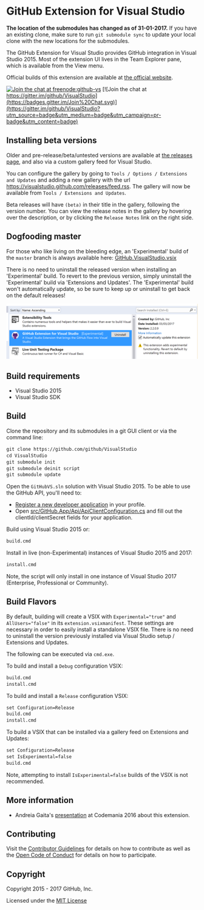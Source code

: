 # GitHub Extension for Visual Studio

**The location of the submodules has changed as of 31-01-2017.** If you have an existing clone, make sure to run `git submodule sync` to update your local clone with the new locations for the submodules.

The GitHub Extension for Visual Studio provides GitHub integration in Visual Studio 2015.
Most of the extension UI lives in the Team Explorer pane, which is available from the View menu.

Official builds of this extension are available at [the official website](https://visualstudio.github.com).

[![Join the chat at freenode:github-vs](https://img.shields.io/badge/irc-freenode:%20%23github--vs-blue.svg)](http://webchat.freenode.net/?channels=%23github-vs) [![Join the chat at https://gitter.im/github/VisualStudio](https://badges.gitter.im/Join%20Chat.svg)](https://gitter.im/github/VisualStudio?utm_source=badge&utm_medium=badge&utm_campaign=pr-badge&utm_content=badge)

## Installing beta versions

Older and pre-release/beta/untested versions are available at [the releases page](https://github.com/github/VisualStudio/releases), and also via a custom gallery feed for Visual Studio.

You can configure the gallery by going to `Tools / Options / Extensions and Updates` and adding a new gallery with the url https://visualstudio.github.com/releases/feed.rss. The gallery will now be available from `Tools / Extensions and Updates`.

Beta releases will have `(beta)` in their title in the gallery, following the version number. You can view the release notes in the gallery by hovering over the description, or by clicking the `Release Notes` link on the right side.

## Dogfooding master

For those who like living on the bleeding edge, an 'Experimental' build of the `master` branch is always available here: [GitHub.VisualStudio.vsix](https://ci.appveyor.com/api/projects/github-windows/visualstudio/artifacts/build/Release/GitHub.VisualStudio.vsix?branch=master)

There is no need to uninstall the released version when installing an 'Experimental' build. To revert to the previous version, simply uninstall the 'Experimental' build via 'Extensions and Updates'. The 'Experimental' build won't automatically update, so be sure to keep up or uninstall to get back on the default releases!

![Experimental](documentation\images\experimental.png)



## Build requirements

* Visual Studio 2015
* Visual Studio SDK

## Build

Clone the repository and its submodules in a git GUI client or via the command line:

```txt
git clone https://github.com/github/VisualStudio
cd VisualStudio
git submodule init
git submodule deinit script
git submodule update
```

Open the `GitHubVS.sln` solution with Visual Studio 2015.
To be able to use the GitHub API, you'll need to:

- [Register a new developer application](https://github.com/settings/developers) in your profile.
- Open [src/GitHub.App/Api/ApiClientConfiguration.cs](src/GitHub.App/Api/ApiClientConfiguration.cs) and fill out the clientId/clientSecret fields for your application.

Build using Visual Studio 2015 or:

```txt
build.cmd
```

Install in live (non-Experimental) instances of Visual Studio 2015 and 2017:

```txt
install.cmd
```

Note, the script will only install in one instance of Visual Studio 2017 (Enterprise, Professional or Community).

## Build Flavors

By default, building will create a VSIX with `Experimental="true"` and `AllUsers="false"` in its `extension.vsixmanifest`. These settings are necessary in order to easily install a standalone VSIX file. There is no need to uninstall the version previously installed via Visual Studio setup / Extensions and Updates.

The following can be executed via `cmd.exe`.

To build and install a `Debug` configuration VSIX:
```txt
build.cmd
install.cmd
```

To build and install a `Release` configuration VSIX:
```txt
set Configuration=Release
build.cmd
install.cmd
```

To build a VSIX that can be installed via a gallery feed on Extensions and Updates:
```txt
set Configuration=Release
set IsExperimental=false
build.cmd
```

Note, attempting to install `IsExperimental=false` builds of the VSIX is not recommended.

## More information

- Andreia Gaita's [presentation](https://www.youtube.com/watch?v=hz2hCO8e_8w) at Codemania 2016 about this extension.

## Contributing

Visit the [Contributor Guidelines](CONTRIBUTING.md) for details on how to contribute as well as the [Open Code of Conduct](http://todogroup.org/opencodeofconduct/#VisualStudio/opensource@github.com) for details on how to participate.

## Copyright

Copyright 2015 - 2017 GitHub, Inc.

Licensed under the [MIT License](LICENSE.md)
